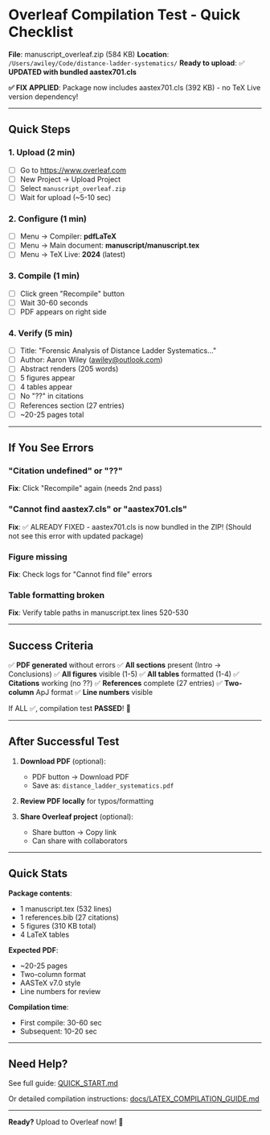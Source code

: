 # Overleaf Compilation Test - Quick Checklist

**File**: manuscript_overleaf.zip (584 KB)
**Location**: `/Users/awiley/Code/distance-ladder-systematics/`
**Ready to upload**: ✅ **UPDATED with bundled aastex701.cls**

**✅ FIX APPLIED**: Package now includes aastex701.cls (392 KB) - no TeX Live version dependency!

---

## Quick Steps

### 1. Upload (2 min)
- [ ] Go to https://www.overleaf.com
- [ ] New Project → Upload Project
- [ ] Select `manuscript_overleaf.zip`
- [ ] Wait for upload (~5-10 sec)

### 2. Configure (1 min)
- [ ] Menu → Compiler: **pdfLaTeX**
- [ ] Menu → Main document: **manuscript/manuscript.tex**
- [ ] Menu → TeX Live: **2024** (latest)

### 3. Compile (1 min)
- [ ] Click green "Recompile" button
- [ ] Wait 30-60 seconds
- [ ] PDF appears on right side

### 4. Verify (5 min)
- [ ] Title: "Forensic Analysis of Distance Ladder Systematics..."
- [ ] Author: Aaron Wiley (awiley@outlook.com)
- [ ] Abstract renders (205 words)
- [ ] 5 figures appear
- [ ] 4 tables appear
- [ ] No "??" in citations
- [ ] References section (27 entries)
- [ ] ~20-25 pages total

---

## If You See Errors

### "Citation undefined" or "??"
**Fix**: Click "Recompile" again (needs 2nd pass)

### "Cannot find aastex7.cls" or "aastex701.cls"
**Fix**: ✅ ALREADY FIXED - aastex701.cls is now bundled in the ZIP!
(Should not see this error with updated package)

### Figure missing
**Fix**: Check logs for "Cannot find file" errors

### Table formatting broken
**Fix**: Verify table paths in manuscript.tex lines 520-530

---

## Success Criteria

✅ **PDF generated** without errors
✅ **All sections** present (Intro → Conclusions)
✅ **All figures** visible (1-5)
✅ **All tables** formatted (1-4)
✅ **Citations** working (no ??)
✅ **References** complete (27 entries)
✅ **Two-column** ApJ format
✅ **Line numbers** visible

If ALL ✅, compilation test **PASSED**! 🎉

---

## After Successful Test

1. **Download PDF** (optional):
   - PDF button → Download PDF
   - Save as: `distance_ladder_systematics.pdf`

2. **Review PDF locally** for typos/formatting

3. **Share Overleaf project** (optional):
   - Share button → Copy link
   - Can share with collaborators

---

## Quick Stats

**Package contents**:
- 1 manuscript.tex (532 lines)
- 1 references.bib (27 citations)
- 5 figures (310 KB total)
- 4 LaTeX tables

**Expected PDF**:
- ~20-25 pages
- Two-column format
- AASTeX v7.0 style
- Line numbers for review

**Compilation time**:
- First compile: 30-60 sec
- Subsequent: 10-20 sec

---

## Need Help?

See full guide: [QUICK_START.md](QUICK_START.md)

Or detailed compilation instructions: [docs/LATEX_COMPILATION_GUIDE.md](docs/LATEX_COMPILATION_GUIDE.md)

---

**Ready?** Upload to Overleaf now! 🚀